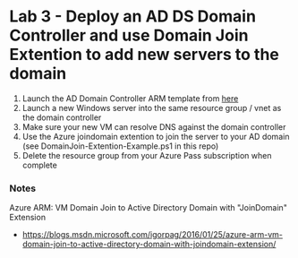 # Lab 3 - Deploy an AD DS Domain Controller and use Domain Join Extention to add new servers to the domain

1. Launch the AD Domain Controller ARM template from [here](https://github.com/AzureInterface/quickstart/tree/master/activedirectory)
2. Launch a new Windows server into the same resource group / vnet as the domain controller
3. Make sure your new VM can resolve DNS against the domain controller
4. Use the Azure joindomain extention to join the server to your AD domain (see DomainJoin-Extention-Example.ps1 in this repo)
5. Delete the resource group from your Azure Pass subscription when complete

### Notes

Azure ARM: VM Domain Join to Active Directory Domain with "JoinDomain" Extension
* https://blogs.msdn.microsoft.com/igorpag/2016/01/25/azure-arm-vm-domain-join-to-active-directory-domain-with-joindomain-extension/

